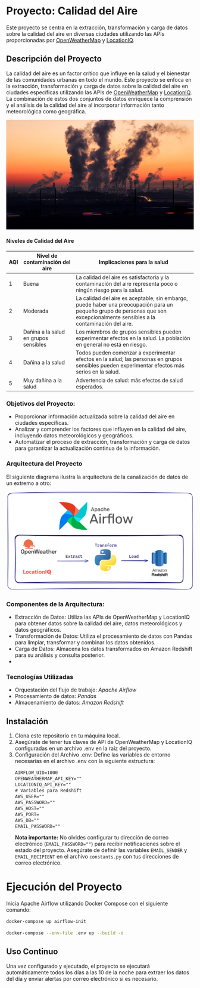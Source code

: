 # Proyecto: Calidad del Aire

Este proyecto se centra en la extracción, transformación y carga de datos sobre la calidad del aire en diversas ciudades utilizando las APIs proporcionadas por [OpenWeatherMap](https://openweathermap.org/) y [LocationIQ](https://es.locationiq.com/).

## Descripción del Proyecto

La calidad del aire es un factor crítico que influye en la salud y el bienestar de las comunidades urbanas en todo el mundo. Este proyecto se enfoca en la extracción, transformación y carga de datos sobre la calidad del aire en ciudades específicas utilizando las APIs de [OpenWeatherMap](https://openweathermap.org/) y [LocationIQ](https://es.locationiq.com/). La combinación de estos dos conjuntos de datos enriquece la comprensión y el análisis de la calidad del aire al incorporar información tanto meteorológica como geográfica.

![img_air](https://github.com/ChristianLaurean/ETL_calidad_aire/blob/main/assets/img_air.jpg)

#### Niveles de Calidad del Aire

| AQI | Nivel de contaminación del aire       | Implicaciones para la salud                                                                                                                                                   |
| --- | ------------------------------------- | ----------------------------------------------------------------------------------------------------------------------------------------------------------------------------- |
| 1   | Buena                                 | La calidad del aire es satisfactoria y la contaminación del aire representa poco o ningún riesgo para la salud.                                                               |
| 2   | Moderada                              | La calidad del aire es aceptable; sin embargo, puede haber una preocupación para un pequeño grupo de personas que son excepcionalmente sensibles a la contaminación del aire. |
| 3   | Dañina a la salud en grupos sensibles | Los miembros de grupos sensibles pueden experimentar efectos en la salud. La población en general no está en riesgo.                                                          |
| 4   | Dañina a la salud                     | Todos pueden comenzar a experimentar efectos en la salud; las personas en grupos sensibles pueden experimentar efectos más serios en la salud.                                |
| 5   | Muy dañina a la salud                 | Advertencia de salud: más efectos de salud esperados.                                                                                                                         |

### Objetivos del Proyecto:

- Proporcionar información actualizada sobre la calidad del aire en ciudades específicas.
- Analizar y comprender los factores que influyen en la calidad del aire, incluyendo datos meteorológicos y geográficos.
- Automatizar el proceso de extracción, transformación y carga de datos para garantizar la actualización continua de la información.

### Arquitectura del Proyecto

El siguiente diagrama ilustra la arquitectura de la canalización de datos de un extremo a otro:

![diagram](https://github.com/ChristianLaurean/ETL_calidad_aire/blob/main/assets/diagramETL.png)

### Componentes de la Arquitectura:

- Extracción de Datos: Utiliza las APIs de OpenWeatherMap y LocationIQ para obtener datos sobre la calidad del aire, datos meteorológicos y datos geográficos.
- Transformación de Datos: Utiliza el procesamiento de datos con Pandas para limpiar, transformar y combinar los datos obtenidos.
- Carga de Datos: Almacena los datos transformados en Amazon Redshift para su análisis y consulta posterior.
-

### Tecnologías Utilizadas

- Orquestación del flujo de trabajo: _Apache Airflow_
- Procesamiento de datos: _Pandas_
- Almacenamiento de datos: _Amazon Redshift_

## Instalación

1. Clona este repositorio en tu máquina local.
2. Asegúrate de tener tus claves de API de OpenWeatherMap y LocationIQ configuradas en un archivo .env en la raíz del proyecto.
3. Configuración del Archivo .env: Define las variables de entorno necesarias en el archivo .env con la siguiente estructura:
   ```
   AIRFLOW_UID=1000
   OPENWEATHERMAP_API_KEY=""
   LOCATIONIQ_API_KEY=""
   # Variables para Redshift
   AWS_USER=""
   AWS_PASSWORD=""
   AWS_HOST=""
   AWS_PORT=
   AWS_DB=""
   EMAIL_PASSWORD=""
   ```
   **Nota importante:** No olvides configurar tu dirección de correo electrónico (`EMAIL_PASSWORD=""`) para recibir notificaciones sobre el estado del proyecto. Asegúrate de definir las variables `EMAIL_SENDER` y `EMAIL_RECIPIENT` en el archivo `constants.py` con tus direcciones de correo electrónico.

# Ejecución del Proyecto

Inicia Apache Airflow utilizando Docker Compose con el siguiente comando:

```bash
docker-compose up airflow-init
```

```bash
docker-compose --env-file .env up --build -d
```

## Uso Continuo

Una vez configurado y ejecutado, el proyecto se ejecutará automáticamente todos los días a las 10 de la noche para extraer los datos del día y enviar alertas por correo electrónico si es necesario.
